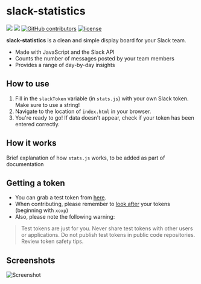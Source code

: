 # slack-statistics
[![](https://img.shields.io/github/issues/pvdsp/slack-statistics.svg)]() 
[![](https://img.shields.io/github/issues-pr-closed-raw/pvdsp/slack-statistics.svg)]()
[![GitHub contributors](https://img.shields.io/github/contributors/pvdsp/slack-statistics.svg)]()
[![license](https://img.shields.io/github/license/pvdsp/slack-statistics.svg)]()

**slack-statistics** is a clean and simple display board for your Slack team.
* Made with JavaScript and the Slack API
* Counts the number of messages posted by your team members
* Provides a range of day-by-day insights

## How to use

1. Fill in the `slackToken` variable (in `stats.js`) with your own Slack token. Make sure to use a string!
2. Navigate to the location of `index.html` in your browser.
3. You're ready to go! If data doesn't appear, check if your token has been entered correctly.

## How it works
Brief explanation of how `stats.js` works, to be added as part of documentation

## Getting a token

* You can grab a test token from [here](https://api.slack.com/docs/oauth-test-tokens). 
* When contributing, please remember to [look after](https://labs.detectify.com/2016/04/28/slack-bot-token-leakage-exposing-business-critical-information/) your tokens (beginning with `xoxp`)
* Also, please note the following warning:

> Test tokens are just for you. Never share test tokens with other users or applications. Do not publish test tokens in public code repositories. Review token safety tips.

## Screenshots
![Screenshot](https://i.imgur.com/RN2OcBz.png)
